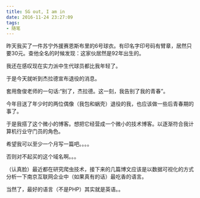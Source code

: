 ```yaml
---
title: SG out, I am in
date: 2016-11-24 23:27:09
tags: 
- 随笔
---
```

昨天我买了一件苏宁外援赛恩斯布里的6号球衣。有印名字印号码有臂章，居然只要30元。查他全名的时候发现：这家伙居然是92年出生的。
<!-- more -->

我还在感叹现在实力派中生代球员都比我年轻了。

于是今天就听到杰拉德宣布退役的消息。

套用詹俊老师的一句话:“别了，杰拉德。这一刻，我告别了我的青春”。

今年目送了年少时的两位偶像（我包和蜗壳）退役的我，也应该做一些后青春期的事了。

于是我搭了这个微小的博客。想把它经营成一个微小的技术博客。以逐渐符合我计算机行业守门员的角色。

希望我可以至少一个月写一篇吧。。。。

否则对不起买的这个域名啊。。。

（认真脸）最近都在研究爬虫技术，接下来的几篇博文应该是以数据可视化的方式分析一下南京互联网企业中（如果真有的话）最吃香的语言。

当然了，最好的语言（不是PHP）其实就是英语。。
